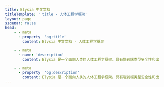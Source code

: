 ```yaml
---
title: Elysia 中文文档
titleTemplate: ':title - 人体工程学框架'
layout: page
sidebar: false
head:
    - - meta
      - property: 'og:title'
        content: Elysia 中文文档 - 人体工程学框架

    - - meta
      - name: 'description'
        content: Elysia 是一个面向人类的人体工程学框架。具有端到端类型安全性和出色的开发者体验。 Elysia 熟悉、快速，并提供一流的 TypeScript 支持，其中与 tRPC、Swagger 或 WebSocket 等服务之间存在良好思考的集成。Elysia 已经为你考虑周全，立即开始构建下一代 TypeScript Web 服务器。

    - - meta
      - property: 'og:description'
        content: Elysia 是一个面向人类的人体工程学框架。具有端到端类型安全性和出色的开发者体验。 Elysia 熟悉、快速，并提供一流的 TypeScript 支持，其中与 tRPC、Swagger 或 WebSocket 等服务之间存在良好思考的集成。Elysia 已经为你考虑周全，立即开始构建下一代 TypeScript Web 服务器。
---
```


<script setup>
    import Fern from '../components/fern/fern.vue'
</script>

<Fern>

<template v-slot:type-1>

```typescript twoslash
// @noErrors
import { Elysia } from 'elysia'

new Elysia()
	.get('/id/:id', ({ params, set }) => {
	                   // ^?




		set.headers.a
		//           ^|


		return 'Su'
	})

	.get('/optional/:name?', ({ params: { name } }) => {
	                                   // ^?
        return name ?? 'Pardofelis'
	})
	.listen(3000)
```

</template>

<template v-slot:type-2>

```typescript twoslash
import { Elysia, t } from 'elysia'

new Elysia()
	.patch('/profile', ({ body }) => body.profile, {
	                    // ^?




		body: t.Object({
			id: t.Number(),
			profile: t.File({ type: 'image' })
		})
	})
	.listen(3000)
```

</template>

<template v-slot:type-3>

```typescript twoslash
// @errors: 2345
import { Elysia, t } from 'elysia'

new Elysia()
	.get('/profile', ({ error }) => {
		if(Math.random() > .5)
			return error(418, 'Mika')

		return 'ok'
	}, {
		response: {
			200: t.Literal('ok'),
			418: t.Literal('Nagisa')
		}
	})
	.listen(3000)
```

</template>

<template v-slot:type-4>

```typescript twoslash
// @noErrors
import { Elysia, t } from 'elysia'

const role = new Elysia({ name: 'macro' })
	.macro(({ onBeforeHandle }) => ({
		role(type: 'user' | 'staff' | 'admin') {
			onBeforeHandle(({ headers, error }) => {
				if(headers.authorization !== type)
					return error(401)
			})
		}
	}))

new Elysia()
	.use(role)
	.get('/admin/check', 'ok', {
        r
      // ^|
	})
	.listen(3000)
```

</template>

<template v-slot:easy>

```typescript
import { Elysia } from 'elysia'

new Elysia()
	.get('/', 'Hello World')
	.get('/image', Bun.file('mika.webp'))
	.get('/stream', function* () {
		yield 'Hello'
		yield 'World'
	})
	.ws('/realtime', {
		message(ws, message) {
			ws.send('got:' + message)
		}
	})
	.listen(3000)
```

</template>

<template v-slot:doc>

```typescript
import { Elysia } from 'elysia'
import swagger from '@elysiajs/swagger'

new Elysia()
	.use(swagger())
	.use(character)
	.use(auth)
	.listen(3000)
```

</template>

<template v-slot:e2e-type-safety>

```typescript twoslash
// @noErrors
// @filename: server.ts
import { Elysia, t } from 'elysia'

const app = new Elysia()
    .patch(
        '/profile',
        ({ body, error }) => {
            if(body.age < 18)
                return error(400, "Oh no")

            return body
        },
        {
            body: t.Object({
                age: t.Number()
            })
        }
    )
    .listen(80)

export type App = typeof app

// @filename: client.ts
// ---cut---
import { treaty } from '@elysiajs/eden'
import type { App } from './server'

const api = treaty<App>('api.elysiajs.com')

const { data } = await api.profile.patch({
      // ^?
    age: 21
})
```

</template>

<template v-slot:test-code>

```typescript twoslash
// @errors: 2345 2304
// @filename: index.ts
import { Elysia, t } from 'elysia'

export const app = new Elysia()
    .put(
        '/user',
        ({ body, error }) => {
        	if(body.username === 'mika')
				return error(400, {
					success: false,
					message: 'Username already taken'
				} as const)

            return {
            	success: true,
             	message: 'User created'
            } as const
        },
        {
            body: t.Object({
            	username: t.String(),
             	password: t.String()
            })
        }
    )

// @filename: client.ts
// ---cut---
import { treaty } from '@elysiajs/eden'
import { app } from './index'
import { test, expect } from 'bun:test'

const server = treaty(app)

test('should handle duplicated user', async () => {
	const { error } = await server.user.put({
	    username: 'mika',
	})

	expect(error?.value).toEqual({
		success: false,
		message: 'Username already taken'
	})
})
```

</template>

<template v-slot:test-script>

```bash
$ bun test
```

</template>

</Fern>
